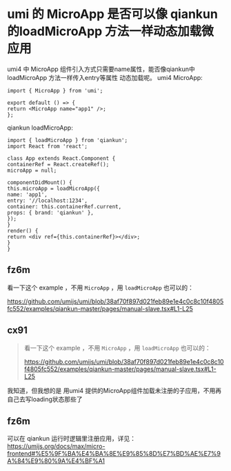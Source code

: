 # umi 的 MicroApp 是否可以像 qiankun的loadMicroApp 方法一样动态加载微应用

umi4 中 MicroApp 组件引入方式只需要name属性，能否像qiankun中 loadMicroApp 方法一样传入entry等属性 动态加载呢。
umi4 MicroApp:

```
import { MicroApp } from 'umi';

export default () => {
return <MicroApp name="app1" />;
};
```

qiankun loadMicroApp:

```
import { loadMicroApp } from 'qiankun';
import React from 'react';

class App extends React.Component {
containerRef = React.createRef();
microApp = null;

componentDidMount() {
this.microApp = loadMicroApp({
name: 'app1',
entry: '//localhost:1234',
container: this.containerRef.current,
props: { brand: 'qiankun' },
});
}
render() {
return <div ref={this.containerRef}></div>;
}
}
```

## fz6m

看一下这个 example ，不用 `MicroApp` ，用 `loadMicroApp` 也可以的：

https://github.com/umijs/umi/blob/38af70f897d021feb89e1e4c0c8c10f4805fc552/examples/qiankun-master/pages/manual-slave.tsx#L1-L25

## cx91

> 看一下这个 example ，不用 `MicroApp` ，用 `loadMicroApp` 也可以的：
>
> https://github.com/umijs/umi/blob/38af70f897d021feb89e1e4c0c8c10f4805fc552/examples/qiankun-master/pages/manual-slave.tsx#L1-L25

我知道，但我想的是 用umi4 提供的MicroApp组件加载未注册的子应用，不用再自己去写loading状态那些了

## fz6m

可以在 qiankun 运行时逻辑里注册应用，详见：https://umijs.org/docs/max/micro-frontend#%E5%9F%BA%E4%BA%8E%E9%85%8D%E7%BD%AE%E7%9A%84%E9%80%9A%E4%BF%A1
